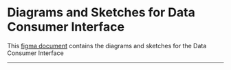 # Diagrams and Sketches for Data Consumer Interface

This [figma document](https://www.figma.com/file/1hX1hlUrq0QTDjMmLJrDSK/Data-Consumer-Interface) contains the diagrams and sketches for the Data Consumer Interface

-------------------------------------------------------------------------------------------------
